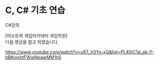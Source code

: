 # C, C# 기초 연습



C#강의   
 
[어소트락 게임아카데미 게임학원]     
 다음 영상을 참고 하였습니다.              
 

https://www.youtube.com/watch?v=u8T_h3Yn-xQ&list=PL4SIC1d_ab-Y-bBKojxhtFWwNpawMM1h5


